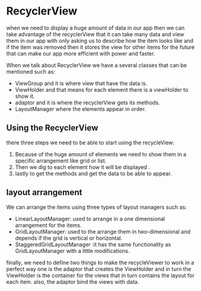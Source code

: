 # RecyclerView

when we need to display a huge amount of data in our app then we can take advantage of the recyclerView that it can take many data and view them in our app with only asking us to describe how the item looks like and if the item was removed then it stores the view for other items for the future that can make our app more efficient with power and faster.



When we talk about RecyclerView we have a several classes that can be mentioned such as:
* ViewGroup and it is where view that have the data is.
* ViewHolder and that means for each element there is a viewHolder to show it.
* adaptor and it is where the recyclerView gets its methods.
* LayoutManager where the elements appear in order.


## Using the RecyclerView

there three steps we need to be able to start using the recycleView:
1. Because of the huge amount of elements we need to show them in a specific arrangement like grid or list.
2. Then we dig to each element how it will be displayed .
3. lastly to get the methods and get the data to be able to appear.


## layout arrangement
We can arrange the items using three types of layout managers such as:
* LinearLayoutManager: used to arrange in a one dimensional arrangement for the items.
* GridLayoutManager: used to the arrange them in two-dimensional and depends if the grid is vertical or horizontal.
* StaggeredGridLayoutManager :it has the same functionality as GridLayoutManager with a little modifications.


finally, we need to define two things to make the recycleViewer to work in a perfect way one is the adaptor that creates the ViewHolder and in turn the ViewHolder is the container for the views that in turn contains the layout for each item. also, the adaptor bind the views with data.
